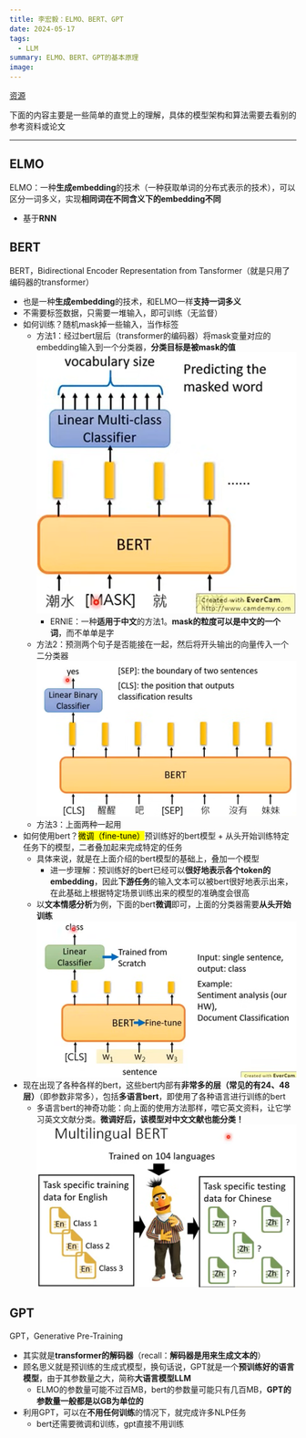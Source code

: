 ```yaml
---
title: 李宏毅：ELMO、BERT、GPT
date: 2024-05-17
tags:
  - LLM
summary: ELMO、BERT、GPT的基本原理
image:
---
```

[资源](https://www.youtube.com/watch?v=UYPa347-DdE&list=PLJV_el3uVTsOK_ZK5L0Iv_EQoL1JefRL4&index=62)

下面的内容主要是一些简单的直觉上的理解，具体的模型架构和算法需要去看别的参考资料或论文

---

## ELMO

ELMO：一种**生成embedding**的技术（一种获取单词的分布式表示的技术），可以区分一词多义，实现**相同词在不同含义下的embedding不同**
- 基于**RNN**

## BERT

BERT，Bidirectional Encoder Representation from Tansformer（就是只用了编码器的transformer）
- 也是一种**生成embedding**的技术，和ELMO一样**支持一词多义**
- 不需要标签数据，只需要一堆输入，即可训练（无监督）
- 如何训练？随机mask掉一些输入，当作标签
	- 方法1：经过bert层后（transformer的编码器）将mask变量对应的embedding输入到一个分类器，**分类目标是被mask的值**![](Pasted%20image%2020240517155715.png)
		- ERNIE：一种**适用于中文**的方法1。**mask的粒度可以是中文的一个词**，而不单单是字
	- 方法2：预测两个句子是否能接在一起，然后将开头输出的向量传入一个二分类器 ![](Pasted%20image%2020240517160352.png)
	- 方法3：上面两种一起用
- 如何使用bert？<mark>微调（fine-tune）</mark>预训练好的bert模型 + 从头开始训练特定任务下的模型，二者叠加起来完成特定的任务
	- 具体来说，就是在上面介绍的bert模型的基础上，叠加一个模型
		- 进一步理解：预训练好的bert已经可以**很好地表示各个token的embedding**，因此**下游任务**的输入文本可以被bert很好地表示出来，在此基础上根据特定场景训练出来的模型的准确度会很高
	- 以**文本情感分析**为例，下面的bert**微调**即可，上面的分类器需要**从头开始训练**![](Pasted%20image%2020240517162224.png)
- 现在出现了各种各样的bert，这些bert内部有**非常多的层（常见的有24、48层）**（即参数非常多），包括**多语言bert**，即使用了各种语言进行训练的bert
	- 多语言bert的神奇功能：向上面的使用方法那样，喂它英文资料，让它学习英文文献分类。**微调好后，该模型对中文文献也能分类！**![](Pasted%20image%2020240517163110.png)

## GPT

GPT，Generative Pre-Training
- 其实就是**transformer的解码器**（recall：**解码器是用来生成文本的**）
- 顾名思义就是预训练的生成式模型，换句话说，GPT就是一个**预训练好的语言模型**，由于其参数量之大，简称**大语言模型LLM**
	- ELMO的参数量可能不过百MB，bert的参数量可能只有几百MB，**GPT的参数量一般都是以GB为单位的**
- 利用GPT，可以在**不用任何训练**的情况下，就完成许多NLP任务
	- bert还需要微调和训练，gpt直接不用训练